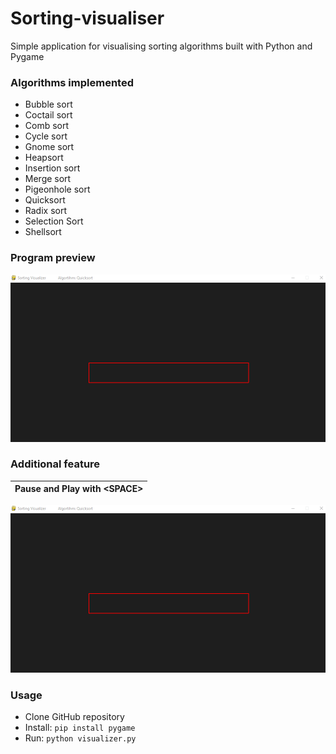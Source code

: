 # Sorting-visualiser
Simple application for visualising sorting algorithms built with Python and Pygame

### Algorithms implemented
- Bubble sort
- Coctail sort
- Comb sort
- Cycle sort
- Gnome sort
- Heapsort
- Insertion sort
- Merge sort
- Pigeonhole sort
- Quicksort
- Radix sort
- Selection Sort
- Shellsort

### Program preview
![](gifs/preview.gif)

### Additional feature
|Pause and Play with \<SPACE\>|
|---|
![](gifs/play_pause.gif)

### Usage
- Clone GitHub repository<br/>
- Install: ``pip install pygame``<br/>
- Run: ``python visualizer.py``
